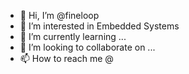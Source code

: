 - 👋 Hi, I’m @fineloop
- 👀 I’m interested in Embedded Systems 
- 🌱 I’m currently learning ...
- 💞️ I’m looking to collaborate on ...
- 📫 How to reach me @

<!---
fineloop/fineloop is a ✨ special ✨ repository because its `README.md` (this file) appears on your GitHub profile.
You can click the Preview link to take a look at your changes.
--->
